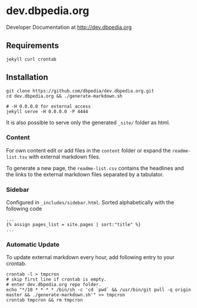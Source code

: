 # dev.dbpedia.org
Developer Documentation at <a href="http://dev.dbpedia.org">http://dev.dbpedia.org</a>

## Requirements
```
jekyll curl crontab
```
## Installation 
```
git clone https://github.com/dbpedia/dev.dbpedia.org.git
cd dev.dbpedia.org && ./generate-markdown.sh

# -H 0.0.0.0 for external access 
jekyll serve -H 0.0.0.0 -P 4444
```

It is also possible to serve only the generated `_site/` folder as html.

### Content
For own content edit or add files in the `content` folder or expand the `readme-list.tsv` with external markdown files.

To generate a new page, the `readme-list.csv` contains the headlines and the links to the external markdown files separated by a tabulator.

### Sidebar
Configured in `_includes/sidebar.html`.
Sorted alphabetically with the following code
```
...
{% assign pages_list = site.pages | sort:"title" %}
...
```


### Automatic Update
To update external markdown every hour, add following entry to your crontab.
```
crontab -l > tmpcron
# skip first line if crontab is empty.
# enter dev.dbpedia.org repo folder.
echo "*/10 * * * * /bin/sh -c 'cd `pwd` && /usr/bin/git pull -q origin master && ./generate-markdown.sh'" >> tmpcron
crontab tmpcron && rm tmpcron
```
